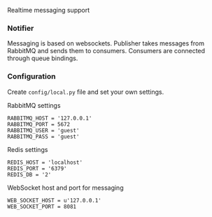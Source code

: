 Realtime messaging support 

### Notifier

Messaging is based on websockets.
Publisher takes messages from RabbitMQ and sends them to consumers.
Consumers are connected through queue bindings.

### Configuration

Create `config/local.py` file and set your own settings.

RabbitMQ settings
```
RABBITMQ_HOST = '127.0.0.1'
RABBITMQ_PORT = 5672
RABBITMQ_USER = 'guest'
RABBITMQ_PASS = 'guest'
```

Redis settings
```
REDIS_HOST = 'localhost'
REDIS_PORT = '6379'
REDIS_DB = '2'
```

WebSocket host and port for messaging
```
WEB_SOCKET_HOST = u'127.0.0.1'
WEB_SOCKET_PORT = 8081
```
